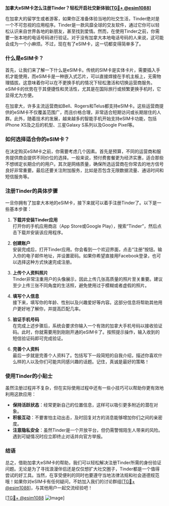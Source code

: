 **加拿大eSIM卡怎么注册Tinder？轻松开启社交新体验[[TG💪+ @esim1088](https://t.me/s/esim1088)]**

在加拿大的留学生或者游客，如果你正准备体验当地的社交生活，Tinder绝对是一个不可忽视的应用程序。Tinder是一款风靡全球的交友软件，通过它你可以轻松认识来自世界各地的新朋友，甚至找到爱情。然而，在使用Tinder之前，你需要一张本地的电话号码进行验证。对于没有加拿大本地电话号码的人来说，这可能会成为一个小麻烦。不过，现在有了eSIM卡，这一切都变得简单多了。

### 什么是eSIM卡？

首先，让我们来了解一下什么是eSIM卡。传统的SIM卡是实体卡片，需要插入手机才能使用，而eSIM卡是一种嵌入式芯片，可以直接焊接在手机主板上，无需物理插拔。这意味着你可以在不更换手机的情况下轻松激活和切换运营商服务。eSIM卡的优势在于其便捷性和灵活性，尤其是在国际旅行或频繁更换手机时，它显得尤为方便。

在加拿大，许多主流运营商如Bell、Rogers和Telus都支持eSIM卡。这些运营商提供的eSIM卡不仅覆盖范围广，而且价格合理，非常适合短期访问或长期居住的人群。此外，随着技术的发展，越来越多的智能手机开始支持eSIM卡功能，包括iPhone XS及之后的机型、三星Galaxy S系列以及Google Pixel等。

### 如何选择适合你的eSIM卡？

在决定购买eSIM卡之前，你需要考虑几个因素。首先是预算，不同的运营商和服务提供商会提供不同价位的选择。一般来说，预付费套餐更为经济实惠，适合那些不想绑定长期合约的用户。其次是网络质量，确保所选运营商在你常去的地方信号良好非常重要。最后还要关注附加服务，比如是否包含无限数据流量、通话时间和短信服务等。

### 注册Tinder的具体步骤

一旦你拥有了加拿大本地的eSIM卡，接下来就可以着手注册Tinder了。以下是一些基本步骤：

1. **下载并安装Tinder应用**  
   打开你的手机应用商店（App Store或Google Play），搜索“Tinder”，然后点击下载并安装该应用程序。

2. **创建账户**  
   安装完成后，打开Tinder应用。你会看到一个欢迎界面，点击“注册”按钮。输入你的电子邮件地址，并设置密码。如果你希望直接用Facebook登录，也可以选择这种方式快速完成注册。

3. **上传个人资料照片**  
   Tinder非常注重用户的头像展示，因此上传几张高质量的照片至关重要。建议至少上传三张不同角度的生活照，避免使用过于模糊或者虚假的照片。

4. **填写个人信息**  
   接下来，填写你的年龄、性别以及兴趣爱好等内容。这部分信息将帮助其他用户更好地了解你，并提高匹配几率。

5. **验证手机号码**  
   在完成上述步骤后，系统会要求你输入一个有效的加拿大手机号码以接收验证码。此时，你就需要用到刚刚开通的eSIM卡了。按照提示操作，输入收到的短信验证码即可完成验证。

6. **完善个人资料**  
   最后一步就是完善个人资料了。包括写下一段简短的自我介绍，描述你喜欢什么样的人以及你们可能共同感兴趣的话题。记住，真诚是最好的策略！

### 使用Tinder的小贴士

虽然注册过程并不复杂，但在实际使用过程中还有一些小技巧可以帮助你更有效地利用这款应用：

- **保持活跃状态**：经常更新自己的位置信息，这样可以吸引更多附近的潜在对象。
- **积极互动**：不要害怕主动出击，及时回复对方的消息能够增加你们之间的亲密度。
- **注意隐私安全**：虽然Tinder是一个开放平台，但仍需警惕陌生人带来的风险。遇到可疑情况时应立即终止对话并向官方举报。

### 结语

总之，借助加拿大eSIM卡的帮助，我们可以轻松解决注册Tinder所需的身份验证问题。无论是为了寻找浪漫伴侣还是仅仅想扩大社交圈子，Tinder都是一个值得尝试的好工具。当然，在享受便利的同时也要遵守当地法律法规和社会道德规范哦！如果你对eSIM卡有任何疑问，不妨加入我们的讨论群组[[TG💪+ @esim1088](https://t.me/s/esim1088)]，与其他用户一起交流经验吧！

[[TG💪+ @esim1088](https://t.me/s/esim1088) ![Image](https://i.postimg.cc/4NQfJmqS/Snipaste-2025-05-13-00-14-12.png)]